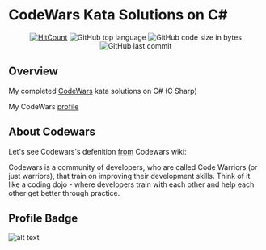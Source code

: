 # CodeWars Kata Solutions on C#

<div align="center">

[![HitCount](http://hits.dwyl.com/a-kozhanov/codewars_csharp.svg)](http://hits.dwyl.com/a-kozhanov/codewars_csharp)
![GitHub top language](https://img.shields.io/github/languages/top/a-kozhanov/codewars_csharp?style=flat-square)
![GitHub code size in bytes](https://img.shields.io/github/languages/code-size/a-kozhanov/codewars_csharp?style=flat-square)
![GitHub last commit](https://img.shields.io/github/last-commit/a-kozhanov/codewars_csharp?style=flat-square)

</div>

## Overview
My completed [CodeWars][1] kata solutions on C# (C Sharp)

My CodeWars [profile](https://www.codewars.com/users/a.kozhanov)

## About Codewars
Let's  see  Codewars's  defenition [from](https://github.com/Codewars/codewars.com/wiki/About-Codewars)  Codewars  wiki:

Codewars is a community of developers, who are called Code Warriors (or just warriors), that train on improving their development skills. Think of it like a coding dojo - where developers train with each other and help each other get better through practice.

## Profile Badge
![alt text](https://www.codewars.com/users/a.kozhanov/badges/large)


[1]: https://www.codewars.com/


